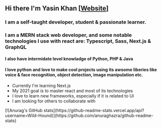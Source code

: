 ## Hi there I'm Yasin Khan [<a href="https://pixicodes.com/">Website</a>]

### I am a self-taught developer, student & passionate learner.

### I am a MERN stack web developer, and some notable technologies I use with react are: Typescript, Sass, Next.js & GraphQL

#### I also have intermidate level knowladge of Python, PHP & Java

#### I love python and love to make cool projects using its awsome liberies like voice & face recognition, object detection, image manipulation etc.

<ul>
<li>Currently I'm learning Next.js</li>
<li>My 2021 goal is to master react and most of its technologies</li>
<li>I love to learn new frameworks, especially if it is related to UI</li>
<li>I am looking for others to collaborate with</li>
</ul>
[![Anurag's GitHub stats](https://github-readme-stats.vercel.app/api?username=Wild-Hound)](https://github.com/anuraghazra/github-readme-stats)
